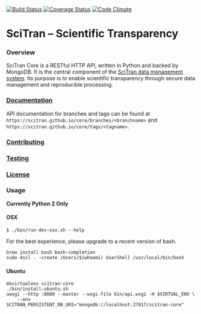 [![Build Status](https://travis-ci.org/scitran/core.svg?branch=master)](https://travis-ci.org/scitran/core)
[![Coverage Status](https://codecov.io/gh/scitran/core/branch/master/graph/badge.svg)](https://codecov.io/gh/scitran/core/branch/master)
[![Code Climate](https://codeclimate.com/github/scitran/core/badges/gpa.svg)](https://codeclimate.com/github/scitran/core)

# SciTran – Scientific Transparency

### Overview

SciTran Core is a RESTful HTTP API, written in Python and backed by MongoDB. It is the central component of the [SciTran data management system](https://scitran.github.io). Its purpose is to enable scientific transparency through secure data management and reproducible processing.


### [Documentation](https://scitran.github.io/core)

API documentation for branches and tags can be found at `https://scitran.github.io/core/branches/<branchname>` and
`https://scitran.github.io/core/tags/<tagname>`.

### [Contributing](https://github.com/scitran/core/blob/master/CONTRIBUTING.md)

### [Testing](https://github.com/scitran/core/blob/master/tests/README.md)

### [License](https://github.com/scitran/core/blob/master/LICENSE)


### Usage
**Currently Python 2 Only**

#### OSX
```
$ ./bin/run-dev-osx.sh --help
```

For the best experience, please upgrade to a recent version of bash.
```
brew install bash bash-completion
sudo dscl . -create /Users/$(whoami) UserShell /usr/local/bin/bash
```

#### Ubuntu
```
mkvirtualenv scitran-core
./bin/install-ubuntu.sh
uwsgi --http :8080 --master --wsgi-file bin/api.wsgi -H $VIRTUAL_ENV \
    --env SCITRAN_PERSISTENT_DB_URI="mongodb://localhost:27017/scitran-core"
```
